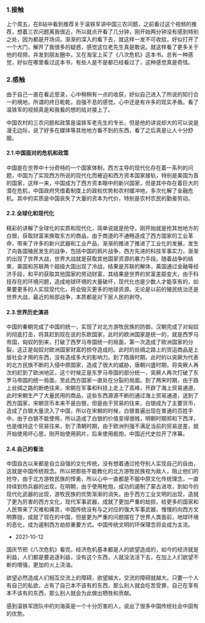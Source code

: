 ### 1.接触

上个周五，在B站中看到推荐关于温铁军讲中国三农问题，之前看过这个视频的推荐，想着三农问题离我很近，所以就点开看了几分钟，刚开始两分钟没有感到特别之处，因为都是开场词，渐渐的深入的看下去，就这样一发不可收拾，好似打开了一个大门，解开了我很多的疑惑，感觉这位老先生真是敢说。就这样看了更多关于他的视频，并发到朋友圈中。又在淘宝上买了《八次危机》这本书。总有一种感觉，好似在哪里看过这本书，有些人是不是都已经看过了，这种感觉真是奇怪。

### 2.感触

由于自己一直在看近思录，心中稍稍有一点的收获，好似自己进入了所说的知行合一的境地，所谓的终日乾乾，自强不息的感觉。心中还是有许多的现实矛盾。看了温铁军的视频真是和我看的想的给对接上了。

中国农村的三农问题和政策是温铁军老先生的专长，但是他的讲说却大的可以说是漫无边际，说了好多在媒体等其他地方看不到的东西，看了之后真是让人十分舒服。

#### 2.1.中国面对的危机和政策

中国是在世界中十分奇特的一个国家体制，西方主导的现代化存在着一系列的问题，中国为了实现西方所说的现代化而被迫和西方资本国家接轨，特别是美国为首的国家，这样一来，中国成为了西方资本眼中的新兴国家，但是其中存在着巨大的潜在危机，中国政府凭借着制度上的政权优势和农村缓冲地，多次化解了金融危机。其中的实质是中国丧失了大量的资本为代价，特别是农村农民的勤奋劳动。

#### 2.2.全球化和现代化

精彩的讲解了全球化的实质和现代化，简单说就是抢夺，刚开始就是抢其他地方的白银，获取财富来换取东方的商品，由于商道的不通畅造成了西方国家的工业革命，带来了许多的新兴武器和工业产品，渐渐的推进了推进了工业化的发展，发生了向各国殖民发生的战争，包括中国的鸦片战争，西方先进的科技军事实力，渐渐的出现了世界大战，世界大战就是获取其他国家资源的暴力手段。随着战争的结束，美国和苏联两个超级大国出现了冷战，结果是苏联的解体，美国通过金融等经济手段，和平的获取其他国家的劳动财富，其结果是世界的贫富差距变大，由于科技存在的环境问题，造成地球环境的大量破坏，现代化也是少数人才能享有的，如果要更多的人实现现代化，将会毁灭更多的地球资源。无论是以前的殖民统治还是世界大战，最近的局部战争，本质都是对下层人民的剥夺。

#### 2.3.世界历史演进

中国的秦朝完成了中国的统一，实现了对北方游牧民族的防御，汉朝完成了对匈奴的彻底打击，将其赶到现在说的东欧国家，此时的欧洲国家是统一的，就是西罗马帝国，匈奴的到来，打破了西罗马帝国统一的局面，第一次造成了欧洲国家的分裂，这正是匈奴对欧洲国家财富的掠夺造成的。此时的丝绸之路上的货运商品是上层社会才用的东西，没有造成多大的影响力。到了隋唐时期，此时的以突厥为代表的北方民族不断的入侵中原国家，造成了很大的威胁，唐朝兴盛时期，将突厥人再次的赶到了欧洲地区，这个时候正是东罗马帝国的部分统一，突厥人再次打破了东罗马帝国的统一局面，至此西方国家一直处在分裂的局面。到了两宋时期，由于路上丝绸之路的断绝往来，宋朝在军事和科技上走上了高峰，开辟了海上贸易通道，此时宋朝生产了大量民用的商品，这些东西源源不断的通过海上贸易通道，送到了西方国家，宋朝货币本来不是白银，但是由于贸易的往来，白银成为了主要货币，造成了白银大量流入了中国，所以在宋朝的时候，白银普遍出现在普通的百姓手中，由于白银不能使用，所以造成了白银的价值变得很贱，明朝时期郑和下西洋，也是维持这个贸易往来，到了清朝时期，由于欧洲列强不满足当前的贸易逆差，就开始使用坏心思，刚开始使用鸦片，后来使用舰炮，中国近代史拉开了序幕。

#### 2.4.自己的看法

中国自古以来都是自立自强的文化传统，没有想着通过抢夺别人实现自己的自由，这就是中国传统观念。所以把那些不能教化的北方游牧民族视为敌人，阻止他们的抢夺，由于北方游牧民族的悍勇，所以心中一直都是不服中原文化传统理念，一直持续到热兵器的出现，在明朝，由于使用枪炮，成功的遏制了蒙古进攻，到如今的现代化武器的出现，游牧民族的优势渐渐的消失。由于西方工业文明的出现，造就了更为厉害的西方文化，现代军事武器，成就了更加严重的劫掠，给更多的国家和人民带来了灾难和痛苦，中国传统没有与之对应的强大军事武器，慢慢的向西方文明靠拢，成就了现在的中国，但是更为严重的问题摆在了世界人类面前，地球环境的恶化，成为遏制西方劫掠重要方式。中国传统文明的环保理念将会成为主流。

- 2021-10-12

国庆节把《八次危机》看完，经济危机基本都是人的欲望造成的，如今的经济就是利益，人们都是要追逐利益，没有这个东西，人就没法活下去，在加上人们欲望不断的增强，更加的火上浇油。

欲望必然造成人们相互交流上的障碍，欲望越大，交流的障碍就越大。只要一个人有自己的私欲，占有了自己本不该有的东西，那么别人就会吃苦受罪，自己在享有本不该有的东西，那么别人就会为此做出牺牲和贡献。

感到温铁军团队中的刘海英是一个十分厉害的人，说出了很多中国传统社会中固有的优势。

